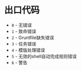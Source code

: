# 出口代码

+ `0` - 无错误
+ `1` - 致命错误
+ `2` - Gruntfile缺失错误
+ `3` - 任务错误
+ `4` - 模版处理错误
+ `5` - 无效的shell自动完成规则错误
+ `6` - 警告